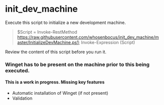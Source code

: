 # init_dev_machine
Execute this script to initialize a new development machine.

> $Script = Invoke-RestMethod https://raw.githubusercontent.com/whosenbocus/init_dev_machine/master/InitializeDevMachine.ps1; 
> Invoke-Expression $($Script)

Review the content of this script before you run it.

### Winget has to be present on the machine prior to this being executed.
#### This is a work in progress. Missing key features
- Automatic installation of Winget (if not present)
- Validation
